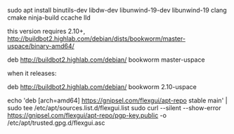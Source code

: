 sudo apt install binutils-dev libdw-dev libunwind-19-dev libunwind-19 clang cmake ninja-build ccache lld

this version requires 2.10+,
http://buildbot2.highlab.com/debian/dists/bookworm/master-uspace/binary-amd64/

deb http://buildbot2.highlab.com/debian/ bookworm master-uspace

when it releases:

deb http://buildbot2.highlab.com/debian/ bookworm 2.10-uspace


echo 'deb [arch=amd64] https://gnipsel.com/flexgui/apt-repo stable main' | sudo tee /etc/apt/sources.list.d/flexgui.list
sudo curl --silent --show-error https://gnipsel.com/flexgui/apt-repo/pgp-key.public -o /etc/apt/trusted.gpg.d/flexgui.asc